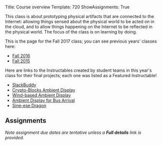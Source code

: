 Title: Course overview
Template: 720
ShowAssignments: True

This class is about prototyping physical artifacts that are connected
to the Internet: allowing things sensed about the physical world to be
acted on in the cloud, and to allow things happening on the Internet
to be reflected in the physical world. The focus of the class is on
learning by doing.

This is the page for the Fall 2017 class; you can see previous years'
classes here:

- [Fall 2016](/720-fall16)
- [Fall 2015](/720-fall15)

Here are links to the Instructables created by student teams in this
year's class for their final projects; each one was listed as a
Featured Instructable!

- [SlackBuddy](https://www.instructables.com/id/SlackBuddy/)
- [Crypto-Blocks Ambient
	Display](https://www.instructables.com/id/Crypto-%C9%83locks/)
- [Wind-based Ambient
	Display](https://www.instructables.com/id/Make-a-Wind-based-Ambient-Display/)
- [Ambient Display for Bus
	Arrival](https://www.instructables.com/id/Ambient-Display-for-Bus-Arrival)
- [Sine-ese Dragon](https://www.instructables.com/id/Sine-ese-Dragon/)

## Assignments
_Note assignment due dates are tentative unless a **Full details**
link is provided._
